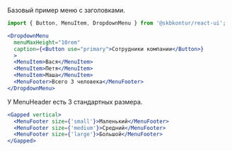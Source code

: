 Базовый пример меню с заголовками.

```jsx harmony
import { Button, MenuItem, DropdownMenu } from '@skbkontur/react-ui';

<DropdownMenu
  menuMaxHeight="10rem"
  caption={<Button use="primary">Сотрудники компании</Button>}
  >
  <MenuItem>Вася</MenuItem>
  <MenuItem>Петя</MenuItem>
  <MenuItem>Маша</MenuItem>
  <MenuFooter>Всего 3 человека</MenuFooter>
</DropdownMenu>
```

У MenuHeader есть 3 стандартных размера.

```jsx harmony
<Gapped vertical>
  <MenuFooter size={'small'}>Маленький</MenuFooter>
  <MenuFooter size={'medium'}>Средний</MenuFooter>
  <MenuFooter size={'large'}>Большой</MenuFooter>
</Gapped>
```
